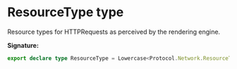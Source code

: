 # ResourceType type

Resource types for HTTPRequests as perceived by the rendering engine.

**Signature:**

```typescript
export declare type ResourceType = Lowercase<Protocol.Network.ResourceType>;
```
